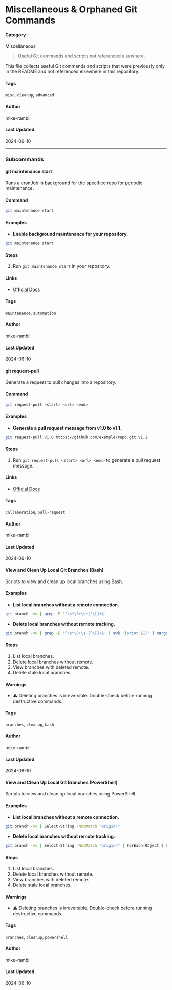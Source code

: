 # Miscellaneous & Orphaned Git Commands


#### Category
Miscellaneous
> Useful Git commands and scripts not referenced elsewhere.

This file collects useful Git commands and scripts that were previously only in the README and not referenced elsewhere in this repository.


#### Tags
`misc`, `cleanup`, `advanced`

#### Author
mike-rambil

#### Last Updated
2024-06-10

---

### Subcommands
#### git maintenance start
Runs a cronJob in background for the specified repo for periodic maintenance.

#### Command
```sh
git maintenance start
```

#### Examples
- **Enable background maintenance for your repository.**


```sh
git maintenance start
```


#### Steps
1. Run `git maintenance start` in your repository.


#### Links
- [Official Docs](https://git-scm.com/docs/git-maintenance)


#### Tags
`maintenance`, `automation`

#### Author
mike-rambil

#### Last Updated
2024-06-10

#### git request-pull
Generate a request to pull changes into a repository.

#### Command
```sh
git request-pull <start> <url> <end>
```

#### Examples
- **Generate a pull request message from v1.0 to v1.1.**


```sh
git request-pull v1.0 https://github.com/example/repo.git v1.1
```


#### Steps
1. Run `git request-pull <start> <url> <end>` to generate a pull request message.


#### Links
- [Official Docs](https://git-scm.com/docs/git-request-pull)


#### Tags
`collaboration`, `pull-request`

#### Author
mike-rambil

#### Last Updated
2024-06-10

#### View and Clean Up Local Git Branches (Bash)
Scripts to view and clean up local branches using Bash.

#### Examples
- **List local branches without a remote connection.**


```sh
git branch -vv | grep -E '^\s*\S+\s+[^\[]+$'
```
- **Delete local branches without remote tracking.**


```sh
git branch -vv | grep -E '^\s*\S+\s+[^\[]+$' | awk '{print $1}' | xargs git branch -D
```


#### Steps
1. List local branches.
2. Delete local branches without remote.
3. View branches with deleted remote.
4. Delete stale local branches.


#### Warnings
- ⚠️ Deleting branches is irreversible. Double-check before running destructive commands.


#### Tags
`branches`, `cleanup`, `bash`

#### Author
mike-rambil

#### Last Updated
2024-06-10

#### View and Clean Up Local Git Branches (PowerShell)
Scripts to view and clean up local branches using PowerShell.

#### Examples
- **List local branches without a remote connection.**


```sh
git branch -vv | Select-String -NotMatch "origin/"
```
- **Delete local branches without remote tracking.**


```sh
git branch -vv | Select-String -NotMatch "origin/" | ForEach-Object { $branch = ($_ -split "\s+")[1]; git branch -D $branch }
```


#### Steps
1. List local branches.
2. Delete local branches without remote.
3. View branches with deleted remote.
4. Delete stale local branches.


#### Warnings
- ⚠️ Deleting branches is irreversible. Double-check before running destructive commands.


#### Tags
`branches`, `cleanup`, `powershell`

#### Author
mike-rambil

#### Last Updated
2024-06-10

